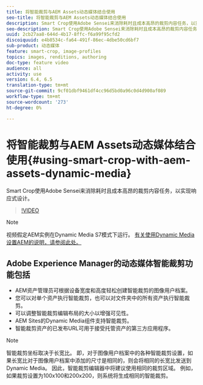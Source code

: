 ```yaml
---
title: 将智能裁剪与AEM Assets动态媒体结合使用
seo-title: 将智能裁剪与AEM Assets动态媒体结合使用
description: Smart Crop使用Adobe Sensei来消除耗时且成本高昂的裁剪内容任务，以实现响应式设计。
seo-description: Smart Crop使用Adobe Sensei来消除耗时且成本高昂的裁剪内容任务，以实现响应式设计。
uuid: 2cb27aa8-644d-4b17-8ffc-f6a99f95cfd2
discoiquuid: e4b8534c-fa64-491f-86ec-4dbe50cd6bf7
sub-product: 动态媒体
feature: smart-crop, image-profiles
topics: images, renditions, authoring
doc-type: feature video
audience: all
activity: use
version: 6.4, 6.5
translation-type: tm+mt
source-git-commit: 9cf01dbf9461df4cc96d5bd0a96c0d4d900af089
workflow-type: tm+mt
source-wordcount: '273'
ht-degree: 0%

---
```



# 将智能裁剪与AEM Assets动态媒体结合使用{#using-smart-crop-with-aem-assets-dynamic-media}

Smart Crop使用Adobe Sensei来消除耗时且成本高昂的裁剪内容任务，以实现响应式设计。

>[!VIDEO](https://video.tv.adobe.com/v/21519/)

>[!NOTE]
>
>视频假定AEM实例在Dynamic Media S7模式下运行。 [有关使用Dynamic Media设置AEM的说明，请参阅此处。](https://helpx.adobe.com/experience-manager/6-3/assets/using/config-dynamic-fp-14410.html)

## Adobe Experience Manager的动态媒体智能裁剪功能包括

* AEM资产管理员可根据设备宽度和高度轻松创建智能裁剪的图像用户档案。
* 您可以对单个资产执行智能裁剪，也可以对文件夹中的所有资产执行智能裁剪。
* 可以调整智能裁剪编辑布局的大小以增强可见性。
* AEM Sites的Dynamic Media组件支持智能裁剪。
* 智能裁剪资产的已发布URL可用于接受托管资产的第三方应用程序。

>[!NOTE]
>
>智能裁剪坐标取决于长宽比。 即，对于图像用户档案中的各种智能裁剪设置，如果长宽比对于图像用户档案中添加的尺寸是相同的，则会将相同的长宽比发送到Dynamic Media。 因此，智能裁剪编辑器中将建议使用相同的裁剪区域。 例如，如果裁剪设置为100x100和200x200，则系统将生成相同的智能裁剪。
